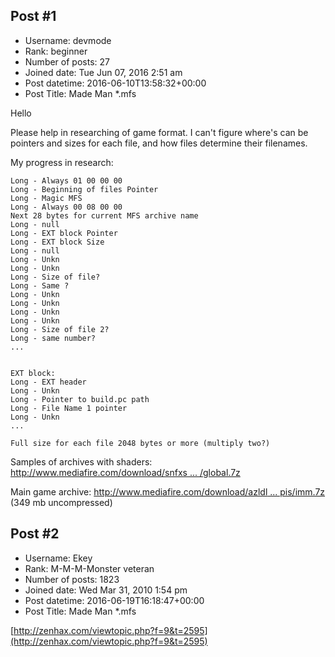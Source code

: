 ## Post #1
- Username: devmode
- Rank: beginner
- Number of posts: 27
- Joined date: Tue Jun 07, 2016 2:51 am
- Post datetime: 2016-06-10T13:58:32+00:00
- Post Title: Made Man *.mfs

Hello

Please help in researching of game format. 
I can't figure where's can be pointers and sizes for each file, and how files determine their filenames. 

My progress in research:

```
Long - Always 01 00 00 00
Long - Beginning of files Pointer
Long - Magic MFS
Long - Always 00 08 00 00
Next 28 bytes for current MFS archive name
Long - null
Long - EXT block Pointer
Long - EXT block Size
Long - null
Long - Unkn
Long - Unkn
Long - Size of file?
Long - Same ?
Long - Unkn
Long - Unkn
Long - Unkn
Long - Unkn
Long - Size of file 2?
Long - same number?
...


EXT block:
Long - EXT header
Long - Unkn
Long - Pointer to build.pc path
Long - File Name 1 pointer
Long - Unkn
...

Full size for each file 2048 bytes or more (multiply two?)
```


Samples of archives with shaders: [http://www.mediafire.com/download/snfxs ... /global.7z](http://www.mediafire.com/download/snfxs2t00n07l0y/global.7z)

Main game archive: [http://www.mediafire.com/download/azldl ... pis/imm.7z](http://www.mediafire.com/download/azldlbl9i11upis/imm.7z) (349 mb uncompressed)
## Post #2
- Username: Ekey
- Rank: M-M-M-Monster veteran
- Number of posts: 1823
- Joined date: Wed Mar 31, 2010 1:54 pm
- Post datetime: 2016-06-19T16:18:47+00:00
- Post Title: Made Man *.mfs

[http://zenhax.com/viewtopic.php?f=9&t=2595](http://zenhax.com/viewtopic.php?f=9&t=2595)
